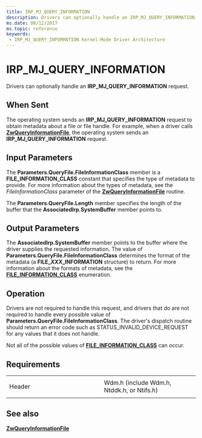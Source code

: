 ```yaml
---
title: IRP_MJ_QUERY_INFORMATION
description: Drivers can optionally handle an IRP_MJ_QUERY_INFORMATION request.
ms.date: 08/12/2017
ms.topic: reference
keywords:
 - IRP_MJ_QUERY_INFORMATION Kernel-Mode Driver Architecture
---
```


# IRP\_MJ\_QUERY\_INFORMATION


Drivers can optionally handle an **IRP\_MJ\_QUERY\_INFORMATION** request.

## When Sent

The operating system sends an **IRP\_MJ\_QUERY\_INFORMATION** request to obtain metadata about a file or file handle. For example, when a driver calls [**ZwQueryInformationFile**](/windows-hardware/drivers/ddi/ntifs/nf-ntifs-ntqueryinformationfile), the operating system sends an **IRP\_MJ\_QUERY\_INFORMATION** request.

## Input Parameters


The **Parameters.QueryFile.FileInformationClass** member is a **FILE\_INFORMATION\_CLASS** constant that specifies the type of metadata to provide. For more information about the types of metadata, see the *FileInformationClass* parameter of the [**ZwQueryInformationFile**](/windows-hardware/drivers/ddi/ntifs/nf-ntifs-ntqueryinformationfile) routine.

The **Parameters.QueryFile.Length** member specifies the length of the buffer that the **AssociatedIrp.SystemBuffer** member points to.

## Output Parameters


The **AssociatedIrp.SystemBuffer** member points to the buffer where the driver supplies the requested information. The value of **Parameters.QueryFile.FileInformationClass** determines the format of the metadata (a **FILE\_*XXX*\_INFORMATION** structure) to return. For more information about the formats of metadata, see the [**FILE\_INFORMATION\_CLASS**](/windows-hardware/drivers/ddi/wdm/ne-wdm-_file_information_class) enumeration.

## Operation

Drivers are not required to handle this request, and drivers that do are not required to handle every possible value of **Parameters.QueryFile.FileInformationClass**. The driver's dispatch routine should return an error code such as STATUS\_INVALID\_DEVICE\_REQUEST for any values that it does not handle.

Not all of the possible values of [**FILE\_INFORMATION\_CLASS**](/windows-hardware/drivers/ddi/wdm/ne-wdm-_file_information_class) can occur.

## Requirements

<table>
<colgroup>
<col width="50%" />
<col width="50%" />
</colgroup>
<tbody>
<tr class="odd">
<td><p>Header</p></td>
<td>Wdm.h (include Wdm.h, Ntddk.h, or Ntifs.h)</td>
</tr>
</tbody>
</table>

## See also


[**ZwQueryInformationFile**](/windows-hardware/drivers/ddi/ntifs/nf-ntifs-ntqueryinformationfile)

 


